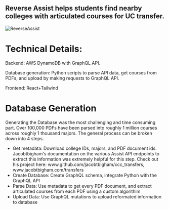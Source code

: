 
## Reverse Assist helps students find nearby colleges with articulated courses for UC transfer.

![ReverseAssist](https://github.com/adamgerhant/ReverseAssist/assets/116332429/c50ea9ac-c44f-4e10-bb14-8c7474ae7f89)

# Technical Details:

Backend: AWS DynamoDB with GraphQL API.

Database generation: Python scripts to parse API data, get courses from PDFs, and upload by making requests to GraphQL API.

Frontend: React+Tailwind

# Database Generation
Generating the Database was the most challenging and time consuming part. Over 100,000 PDFs have been parsed into roughly 1 million courses across roughly 1 thousand majors. The general process can be broken down into 4 steps.
<ul>
<li>Get metadata: Download college IDs, majors, and PDF document ids. Jacobtbigham's documentation on the various Assist API endpoints to extract this information was extremely helpful for this step. Check out his project here: www.github.com/jacobtbigham/ccc_transfers, www.jacobtbigham.com/transfers</li>
  
<li>Create Database: Create GraphQL schema, integrate Python with the GraphQL API</li>
<li>Parse Data: Use metadata to get every PDF document, and extract articulated courses from each PDF using a custom algorithim</li>
<li>Upload Data: Use GraphQL mutations to upload reformated information to database</li>
</ul>

